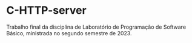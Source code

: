 # C-HTTP-server
Trabalho final da disciplina de Laboratório de Programação de Software Básico, ministrada no segundo semestre de 2023.

